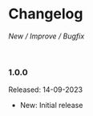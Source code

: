 # Changelog

_New / Improve / Bugfix_

<br>

### 1.0.0
Released: 14-09-2023

- New: Initial release

